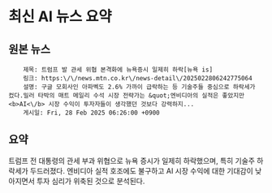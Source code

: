 # 최신 AI 뉴스 요약

## 원본 뉴스
		제목: 트럼프 발 관세 위협 본격화에 뉴욕증시 일제히 하락[뉴욕 is]
		링크: https:\/\/news.mtn.co.kr\/news-detail\/2025022806242775064
		설명: 구글 모회사인 아파벡도 2.6% 가까이 급락하는 등 기술주들 중심으로 하락세가 컸다.밀러 타박의 매트 메일리 수석 시장 전략가는 &quot;엔비디아의 실적은 좋았지만 <b>AI<\/b> 시장 수익이 투자자들이 생각했던 것보다 강력하지... 
		게시일: Fri, 28 Feb 2025 06:26:00 +0900


## 요약
트럼프 전 대통령의 관세 부과 위협으로 뉴욕 증시가 일제히 하락했으며, 특히 기술주 하락세가 두드러졌다. 엔비디아 실적 호조에도 불구하고 AI 시장 수익에 대한 기대감이 낮아지면서 투자 심리가 위축된 것으로 분석된다.
